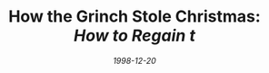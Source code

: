 ---
layout: message
category: message
series: "Lessons Learned From Christmas Classics"
title: "How the Grinch Stole Christmas: <i>How to Regain t"
date: 1998-12-20
audio-description: "Sure they're nostalgic and fun to watch... but can we learn a thing or two from these holiday classics? "
audio: ""
audio-title: "How the Grinch Stole Christmas&#58; How to Regain t"
audio-duration: ":"
---
